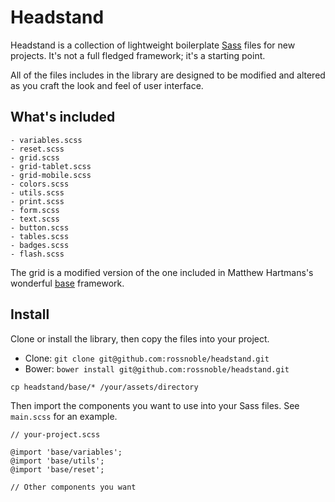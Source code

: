 # Headstand

Headstand is a collection of lightweight boilerplate [Sass](http://sass-lang.com)
files for new projects. It's not a full fledged framework; it's a starting point.

All of the files includes in the library are designed to be modified and altered
as you craft the look and feel of user interface.

## What's included

```
- variables.scss
- reset.scss
- grid.scss
- grid-tablet.scss
- grid-mobile.scss
- colors.scss
- utils.scss
- print.scss
- form.scss
- text.scss
- button.scss
- tables.scss
- badges.scss
- flash.scss
```

The grid is a modified version of the one included in Matthew Hartmans's
wonderful [base](https://github.com/matthewhartman/base) framework.

## Install

Clone or install the library, then copy the files into your project.

* Clone: `git clone git@github.com:rossnoble/headstand.git`
* Bower: `bower install git@github.com:rossnoble/headstand.git`

```
cp headstand/base/* /your/assets/directory
```

Then import the components you want to use into your Sass files. See `main.scss`
for an example.

```
// your-project.scss

@import 'base/variables';
@import 'base/utils';
@import 'base/reset';

// Other components you want
```
